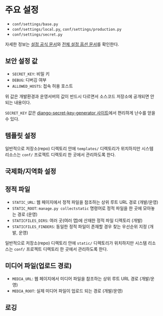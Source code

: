 # 주요 설정
* `conf/settings/base.py`
* `conf/settings/local.py`, `conf/settings/production.py`
* `conf/settings/secret.py`

자세한 정보는 [설정 공식 문서](https://docs.djangoproject.com/en/1.11/topics/settings/)와 [전체 설정 옵션 문서](https://docs.djangoproject.com/en/1.11/ref/settings/)를 확인한다.

## 보안 설정 값
* `SECRET_KEY`: 비밀 키
* `DEBUG`: 디버깅 여부
* `ALLOWED_HOSTS`: 접속 허용 호스트

위 값은 개발환경과 운영서버의 값이 반드시 다르면서 소스코드 저장소에 공개되면 안 되는 내용이다.

`SECRET_KEY` 값은 [django-secret-key-generator 사이트](http://www.miniwebtool.com/django-secret-key-generator/)에서 편리하게 난수를 얻을 수 있다. 

## 템플릿 설정
일반적으로 저장소(repo) 디렉토리 안에 `templates/` 디렉토리가 위치하지만 시스템 리소스는 `conf/` 프로젝트 디렉토리 한 곳에서 관리하도록 한다.

## 국제화/지역화 설정

## 정적 파일
* `STATIC_URL`: 웹 페이지에서 정적 파일을 참조하는 상위 루트 URL 경로 (개발/운영)
* `STATIC_ROOT`: `manage.py collectstatic` 명령어로 정적 파일을 한 곳에 모아놓는 경로 (운영)
* `STATICFILES_DIRS`: 여러 곳(여러 앱)에 산재한 정적 파일 디렉토리 (개발)
* `STATICFILES_FINDERS`: 동일한 정적 파일이 존재할 경우 찾는 우선순위 지정 (개발, 운영)

일반적으로 저장소(repo) 디렉토리 안에 `static/` 디렉토리가 위치하지만 시스템 리소스는 `conf/` 프로젝트 디렉토리 한 곳에서 관리하도록 한다.

## 미디어 파일(업로드 경로)
* `MEDIA_URL`: 웹 페이지에서 미디어 파일을 참조하는 상위 루트 URL 경로 (개발/운영)
* `MEDIA_ROOT`: 실제 미디어 파일이 업로드 되는 경로 (개발/운영)

## 로깅
